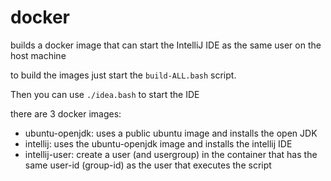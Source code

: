# docker

builds a docker image that can start the IntelliJ IDE as the same user on the host machine

to build the images just start the `build-ALL.bash` script.

Then you can use `./idea.bash` to start the IDE

there are 3 docker images:
 - ubuntu-openjdk: uses a public ubuntu image and installs the open JDK
 - intellij: uses the ubuntu-openjdk image and installs the intellij IDE
 - intellij-user: create a user (and usergroup) in the container that has the same user-id (group-id) as the user that executes the script
